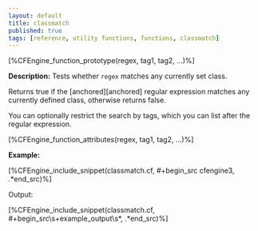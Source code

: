 ```yaml
---
layout: default
title: classmatch
published: true
tags: [reference, utility functions, functions, classmatch]
---
```


[%CFEngine_function_prototype(regex, tag1, tag2, ...)%]

**Description:** Tests whether `regex` matches any currently set class.

Returns true if the [anchored][anchored] regular expression matches any
currently defined class, otherwise returns false.

You can optionally restrict the search by tags, which you can list after the regular expression.

[%CFEngine_function_attributes(regex, tag1, tag2, ...)%]

**Example:**

[%CFEngine_include_snippet(classmatch.cf, #\+begin_src cfengine3, .*end_src)%]

Output:

[%CFEngine_include_snippet(classmatch.cf, #\+begin_src\s+example_output\s*, .*end_src)%]

